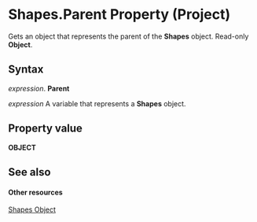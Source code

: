 
# Shapes.Parent Property (Project)
Gets an object that represents the parent of the  **Shapes** object. Read-only **Object**.

## Syntax

 _expression_. **Parent**

 _expression_ A variable that represents a **Shapes** object.


## Property value

 **OBJECT**


## See also


#### Other resources


[Shapes Object](6e42040c-dd5a-de4c-afa8-f9e33d1e5054.md)